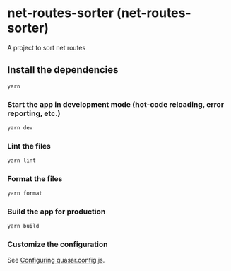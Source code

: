 # net-routes-sorter (net-routes-sorter)

A project to sort net routes

## Install the dependencies

```bash
yarn

```

### Start the app in development mode (hot-code reloading, error reporting, etc.)

```bash
yarn dev
```

### Lint the files

```bash
yarn lint

```

### Format the files

```bash
yarn format

```

### Build the app for production

```bash
yarn build
```

### Customize the configuration

See [Configuring quasar.config.js](https://v2.quasar.dev/quasar-cli-vite/quasar-config-js).
